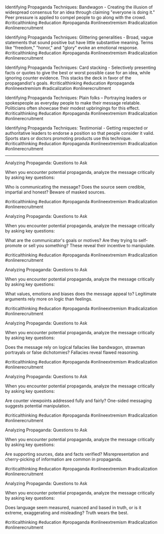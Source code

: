 Identifying Propaganda Techniques: Bandwagon - Creating the illusion of widespread consensus for an idea through claiming "everyone is doing it." Peer pressure is applied to compel people to go along with the crowd.
#criticalthinking #education #propaganda #onlineextremism #radicalization #onlinerecruitment

Identifying Propaganda Techniques: Glittering generalities - Broad, vague statements that sound positive but have little substantive meaning. Terms like "freedom," "honor," and "glory" evoke an emotional response.
#criticalthinking #education #propaganda #onlineextremism #radicalization #onlinerecruitment

Identifying Propaganda Techniques: Card stacking - Selectively presenting facts or quotes to give the best or worst possible case for an idea, while ignoring counter evidence. This stacks the deck in favor of the propagandist's goals.
#criticalthinking #education #propaganda #onlineextremism #radicalization #onlinerecruitment

Identifying Propaganda Techniques:
Plain folks – Portraying leaders or spokespeople as everyday people to make their message relatable. Politicians often showcase their modest upbringings for this effect.
#criticalthinking #education #propaganda #onlineextremism #radicalization #onlinerecruitment

Identifying Propaganda Techniques: Testimonial - Getting respected or authoritative leaders to endorse a position so that people consider it valid. Sports stars or doctors promoting products use this technique.
#criticalthinking #education #propaganda #onlineextremism #radicalization #onlinerecruitment

---

Analyzing Propaganda: Questions to Ask

When you encounter potential propaganda, analyze the message critically by asking key questions:

Who is communicating the message? Does the source seem credible, impartial and honest? Beware of masked sources.

#criticalthinking #education #propaganda #onlineextremism #radicalization #onlinerecruitment

Analyzing Propaganda: Questions to Ask

When you encounter potential propaganda, analyze the message critically by asking key questions:

What are the communicator's goals or motives? Are they trying to self-promote or sell you something? These reveal their incentive to manipulate.

#criticalthinking #education #propaganda #onlineextremism #radicalization #onlinerecruitment

Analyzing Propaganda: Questions to Ask

When you encounter potential propaganda, analyze the message critically by asking key questions:

What values, emotions and biases does the message appeal to? Legitimate arguments rely more on logic than feelings.

#criticalthinking #education #propaganda #onlineextremism #radicalization #onlinerecruitment

Analyzing Propaganda: Questions to Ask

When you encounter potential propaganda, analyze the message critically by asking key questions:

Does the message rely on logical fallacies like bandwagon, strawman portrayals or false dichotomies? Fallacies reveal flawed reasoning.

#criticalthinking #education #propaganda #onlineextremism #radicalization #onlinerecruitment

Analyzing Propaganda: Questions to Ask

When you encounter potential propaganda, analyze the message critically by asking key questions:

Are counter viewpoints addressed fully and fairly? One-sided messaging suggests potential manipulation.

#criticalthinking #education #propaganda #onlineextremism #radicalization #onlinerecruitment

Analyzing Propaganda: Questions to Ask

When you encounter potential propaganda, analyze the message critically by asking key questions:

Are supporting sources, data and facts verified? Misrepresentation and cherry-picking of information are common in propaganda.

#criticalthinking #education #propaganda #onlineextremism #radicalization #onlinerecruitment

Analyzing Propaganda: Questions to Ask

When you encounter potential propaganda, analyze the message critically by asking key questions:

Does language seem measured, nuanced and based in truth, or is it extreme, exaggerating and misleading? Truth wears the best.

#criticalthinking #education #propaganda #onlineextremism #radicalization #onlinerecruitment
